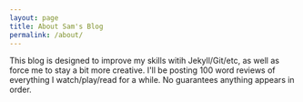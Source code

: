 ```yaml
---
layout: page
title: About Sam's Blog
permalink: /about/
---
```


This blog is designed to improve my skills witih Jekyll/Git/etc, as well as force me to stay a bit more creative. I'll be posting 100 word reviews of everything I watch/play/read for a while. No guarantees anything appears in order. 
